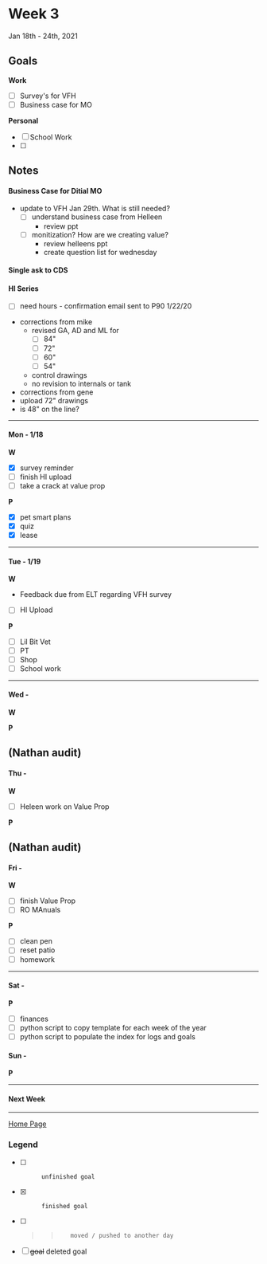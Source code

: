 # Week 3
Jan 18th - 24th, 2021

## Goals

**Work**

- [ ] Survey's for VFH
- [ ] Business case for MO

**Personal**

- [ ] School Work
- [ ] 


## Notes

#### Business Case for Ditial MO
- update to VFH Jan 29th.  What is still needed?
	- [ ] understand business case from Helleen 
		- review ppt 
	- [ ] monitization?  How are we creating value?
		- review helleens ppt
		- create question list for wednesday

#### Single ask to CDS


#### HI Series
- [ ] need hours - confirmation email sent to P90 1/22/20
- corrections from mike
	- revised GA, AD and ML for 
		- [ ] 84"
		- [ ] 72"
		- [ ] 60"
		- [ ] 54"
	- control drawings
	- no revision to internals or tank
- corrections from gene
- upload 72" drawings
- is 48" on the line?

----------


#### Mon - 1/18 ####

**W**
- [x] survey reminder
- [ ] finish HI upload
- [ ] take a crack at value prop

**P**
- [x] pet smart plans
- [x] quiz
- [x] lease

----------

#### Tue - 1/19 ####

**W**
- Feedback due from ELT regarding VFH survey
- [ ] HI Upload


**P**
- [ ] Lil Bit Vet
- [ ] PT
- [ ] Shop
- [ ] School work

----------

#### Wed -  ####

**W**

**P**

(Nathan audit)
----------

#### Thu -  ####

**W**
- [ ] Heleen work on Value Prop

**P**

(Nathan audit)
----------

#### Fri -  ####

**W**
- [ ] finish Value Prop
- [ ] RO MAnuals

**P**
- [ ] clean pen
- [ ] reset patio
- [ ] homework

----------

#### Sat -  ####

**P**
- [ ] finances
- [ ] python script to copy template for each week of the year
- [ ] python script to populate the index for logs and goals

#### Sun -  ####

**P**

----------

#### Next Week

----------

[Home Page](https://ch3ck3rs.github.io/Goals)

### Legend

- [ ] 			unfinished goal
- [x] 			finished goal
- [ ] >> 		moved / pushed to another day
- [ ] ~~goal~~	deleted goal